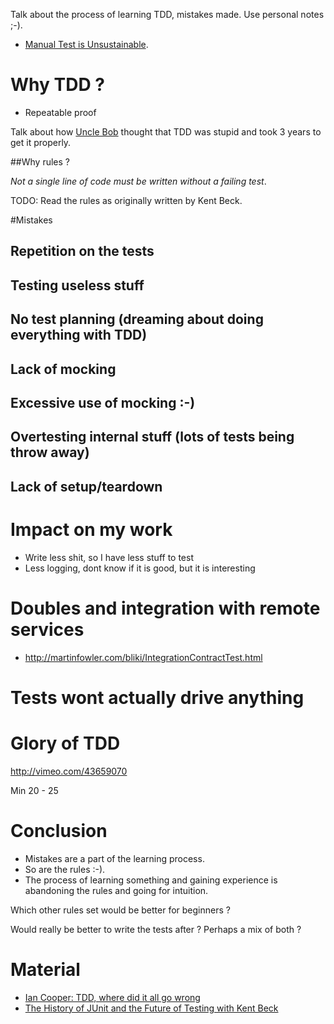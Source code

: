 Talk about the process of learning TDD, mistakes made.
Use personal notes ;-).

* [Manual Test is Unsustainable](http://www.renaissancesoftware.net/blog/archives/206).

# Why TDD ?

* Repeatable proof

Talk about how [Uncle Bob](http://developeronfire.com/podcast/episode-114-robert-martin-master-craftsman)
thought that TDD was stupid and took 3 years to get it properly.

##Why rules ?

*Not a single line of code must be written without a failing test*.

TODO: Read the rules as originally written by Kent Beck.


#Mistakes

## Repetition on the tests
## Testing useless stuff
## No test planning (dreaming about doing everything with TDD)
## Lack of mocking
## Excessive use of mocking :-)
## Overtesting internal stuff (lots of tests being throw away)
## Lack of setup/teardown


# Impact on my work

* Write less shit, so I have less stuff to test
* Less logging, dont know if it is good, but it is interesting


# Doubles and integration with remote services

* http://martinfowler.com/bliki/IntegrationContractTest.html


# Tests wont actually drive anything


# Glory of TDD

http://vimeo.com/43659070

Min 20 - 25


# Conclusion

* Mistakes are a part of the learning process.
* So are the rules :-).
* The process of learning something and gaining experience is abandoning the rules and going for intuition.

Which other rules set would be better for beginners ?

Would really be better to write the tests after ? Perhaps a mix of both ?

# Material 

* [Ian Cooper: TDD, where did it all go wrong](https://vimeo.com/68375232)
* [The History of JUnit and the Future of Testing with Kent Beck](http://www.se-radio.net/2010/09/episode-167-the-history-of-junit-and-the-future-of-testing-with-kent-beck/)

